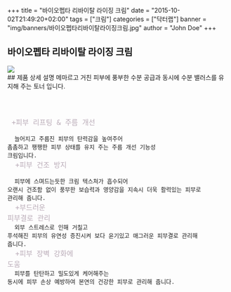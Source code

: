 +++
title = "바이오펩타 리바이탈 라이징 크림"
date = "2015-10-02T21:49:20+02:00"
tags = ["크림"]
categories = ["닥터랩"]
banner = "img/banners/바이오펩타리바이탈라이징크림.jpg"
author = "John Doe"
+++

## 바이오펩타 리바이탈 라이징 크림
<img src="/img/banners/바이오펩타리바이탈라이징크림.jpg" style="max-width: 100%; height: auto;">
<br>
## 제품 상세 설명
메마르고 거친 피부에 풍부한 수분 공급과 동시에 수분 밸러스를 유지해 주는 토너 입니다.<pre>  

<font size =4 color = #baacb8> +피부 리프팅 & 주름 개선 </font><br>
<font size = 3 > 늘어지고 주름진 피부의 탄력감을 높여주어 촘촘하고 팽팽한 피부 상태를 유지 주는 주름 개선 기능성 크림입니다.</font><br>
<font size = 4 color = #baacb8> +피부 건조 방지 </font><br>
<font size = 3 > 피부에 스며드는듯한 크림 텍스쳐가 흡수되어 오랜시 건조함 없이 풍부한 보습력과 영양감을 지속시 더욱 활력있는 피부로 관리해 줍니다.</font><br>
<font size = 4 color = #baacb8> +부드러운 피부결로 관리 </font><br>
<font size = 3 > 외부 스트레스로 인해 거칠고 푸석해진 피부의 유연성 증진시켜 보다 윤기있고 매그러운 피부결로 관리해 줍니다.</font><br>
<font size = 4 color = #baacb8> +피부 장벽 강화에 도움 </font><br>
<font size = 3 > 피부를 탄탄하고 밀도있게 케어해주는 동시에 피부 손상 예방하여 본연의 건강한 피부로 관리해 줍니다.</font>

